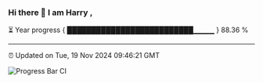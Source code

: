 ### Hi there 👋 I am Harry , 

⏳ Year progress { ██████████████████████████▁▁▁▁ } 88.36 %

---

⏰ Updated on Tue, 19 Nov 2024 09:46:21 GMT

![Progress Bar CI](https://github.com/duykhang68/duykhang68/workflows/Progress%20Bar%20CI/badge.svg)
